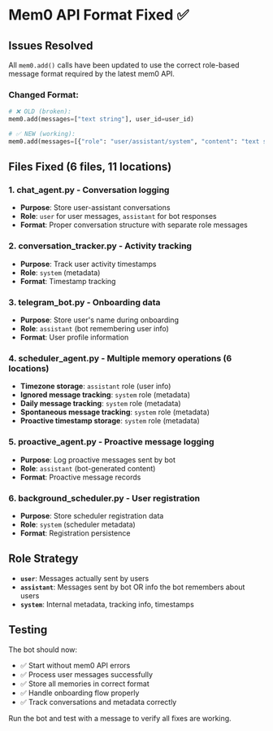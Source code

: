 # Mem0 API Format Fixed ✅

## Issues Resolved

All `mem0.add()` calls have been updated to use the correct role-based message format required by the latest mem0 API.

### Changed Format:
```python
# ❌ OLD (broken):
mem0.add(messages=["text string"], user_id=user_id)

# ✅ NEW (working):
mem0.add(messages=[{"role": "user/assistant/system", "content": "text string"}], user_id=user_id)
```

## Files Fixed (6 files, 11 locations)

### 1. **chat_agent.py** - Conversation logging
- **Purpose**: Store user-assistant conversations
- **Role**: `user` for user messages, `assistant` for bot responses
- **Format**: Proper conversation structure with separate role messages

### 2. **conversation_tracker.py** - Activity tracking
- **Purpose**: Track user activity timestamps
- **Role**: `system` (metadata)
- **Format**: Timestamp tracking

### 3. **telegram_bot.py** - Onboarding data
- **Purpose**: Store user's name during onboarding
- **Role**: `assistant` (bot remembering user info)
- **Format**: User profile information

### 4. **scheduler_agent.py** - Multiple memory operations (6 locations)
- **Timezone storage**: `assistant` role (user info)
- **Ignored message tracking**: `system` role (metadata)
- **Daily message tracking**: `system` role (metadata)
- **Spontaneous message tracking**: `system` role (metadata)
- **Proactive timestamp storage**: `system` role (metadata)

### 5. **proactive_agent.py** - Proactive message logging
- **Purpose**: Log proactive messages sent by bot
- **Role**: `assistant` (bot-generated content)
- **Format**: Proactive message records

### 6. **background_scheduler.py** - User registration
- **Purpose**: Store scheduler registration data
- **Role**: `system` (scheduler metadata)
- **Format**: Registration persistence

## Role Strategy

- **`user`**: Messages actually sent by users
- **`assistant`**: Messages sent by bot OR info the bot remembers about users
- **`system`**: Internal metadata, tracking info, timestamps

## Testing

The bot should now:
- ✅ Start without mem0 API errors
- ✅ Process user messages successfully
- ✅ Store all memories in correct format
- ✅ Handle onboarding flow properly
- ✅ Track conversations and metadata correctly

Run the bot and test with a message to verify all fixes are working.